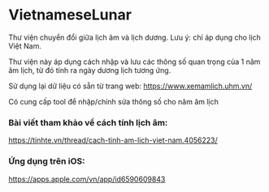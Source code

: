 # VietnameseLunar

Thư viện chuyển đổi giữa lịch âm và lịch dương. Lưu ý: chỉ áp dụng cho lịch Việt Nam.

Thư viện này áp dụng cách nhập và lưu các thông số quan trọng của 1 năm âm lịch, từ đó tính ra ngày dương lịch tương ứng.

Sử dụng lại dữ liệu có sẵn từ trang web: https://www.xemamlich.uhm.vn/

Có cung cấp tool để nhập/chỉnh sửa thông số cho năm âm lịch

### Bài viết tham khảo về cách tính lịch âm:
https://tinhte.vn/thread/cach-tinh-am-lich-viet-nam.4056223/

### Ứng dụng trên iOS:
https://apps.apple.com/vn/app/id6590609843
